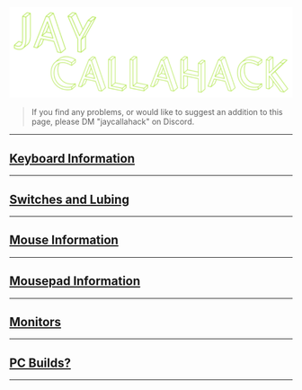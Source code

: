 ![Alt text](<Jay Callahack.png>)
> If you find any problems, or would like to suggest an addition to this page, please DM "jaycallahack" on Discord.
 
** ** 

## [Keyboard Information](./Keyboard_Information/)
** ** 
## [Switches and Lubing](./Keyboard_Switches_Information/)
** ** 
## [Mouse Information](./Mouse_Information/)
** ** 
## [Mousepad Information](./Mousepad_Information/)
** ** 
## [Monitors](./Monitor_Setup/)
** ** 
## [PC Builds?](./PC_Builds/)
** ** 